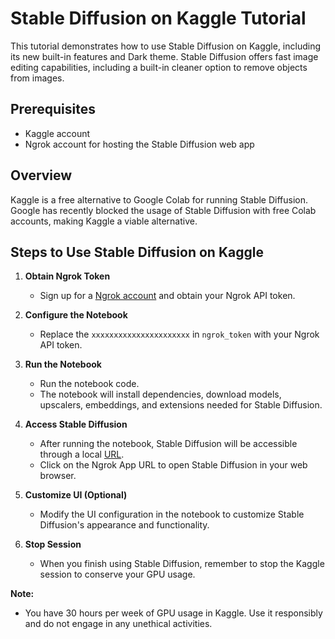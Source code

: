 # Stable Diffusion on Kaggle Tutorial

This tutorial demonstrates how to use Stable Diffusion on Kaggle, including its new built-in features and Dark theme. Stable Diffusion offers fast image editing capabilities, including a built-in cleaner option to remove objects from images.

## Prerequisites
- Kaggle account
- Ngrok account for hosting the Stable Diffusion web app

## Overview
Kaggle is a free alternative to Google Colab for running Stable Diffusion. Google has recently blocked the usage of Stable Diffusion with free Colab accounts, making Kaggle a viable alternative.

## Steps to Use Stable Diffusion on Kaggle
1. **Obtain Ngrok Token**
   - Sign up for a [Ngrok account](https://ngrok.com) and obtain your Ngrok API token.

2. **Configure the Notebook**
   - Replace the `xxxxxxxxxxxxxxxxxxxxxx` in `ngrok_token` with your Ngrok API token.

3. **Run the Notebook**
   - Run the notebook code.
   - The notebook will install dependencies, download models, upscalers, embeddings, and extensions needed for Stable Diffusion.

4. **Access Stable Diffusion**
   - After running the notebook, Stable Diffusion will be accessible through a local [URL](#).
   - Click on the Ngrok App URL to open Stable Diffusion in your web browser.

5. **Customize UI (Optional)**
   - Modify the UI configuration in the notebook to customize Stable Diffusion's appearance and functionality.

6. **Stop Session**
   - When you finish using Stable Diffusion, remember to stop the Kaggle session to conserve your GPU usage.

**Note:**  
- You have 30 hours per week of GPU usage in Kaggle. Use it responsibly and do not engage in any unethical activities.
